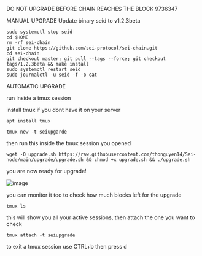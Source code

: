  DO NOT UPGRADE BEFORE CHAIN REACHES THE BLOCK 9736347
 
 MANUAL UPGRADE
 Update binary seid to v1.2.3beta
 ```
sudo systemctl stop seid
cd $HOME
rm -rf sei-chain
git clone https://github.com/sei-protocol/sei-chain.git
cd sei-chain
git checkout master; git pull --tags --force; git checkout tags/1.2.3beta && make install
sudo systemctl restart seid
sudo journalctl -u seid -f -o cat
```

AUTOMATIC UPGRADE

run inside a tmux session

install tmux if you dont have it on your server
```
apt install tmux
```
```
tmux new -t seiupgarde
```
then run this inside the tmux session you opened

```
wget -O upgrade.sh https://raw.githubusercontent.com/thonguyen14/Sei-node/main/upgrade/upgrade.sh && chmod +x upgrade.sh && ./upgrade.sh
```

you are now ready for upgrade!

![image](https://user-images.githubusercontent.com/80441573/198813828-dad56226-12d2-4f95-87e7-69fff337341d.png)

you can monitor it too to check how much blocks left for the upgrade

```
tmux ls
```
this will show you all your active sessions, then attach the one you want to check

```
tmux attach -t seiupgrade
```

to exit a tmux session use CTRL+b then press d
